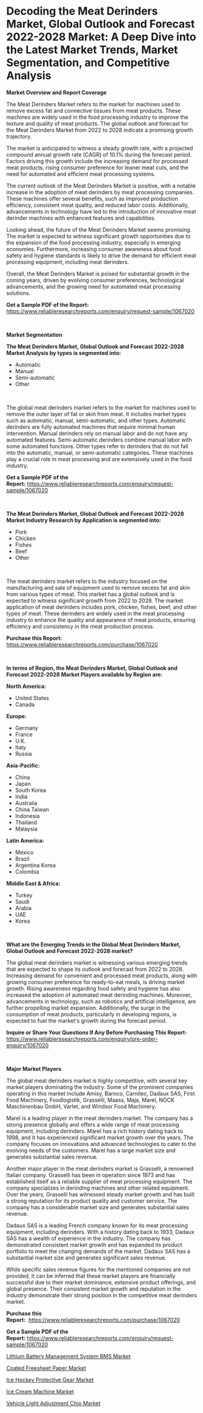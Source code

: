 <p><h1>Decoding the Meat Derinders Market, Global Outlook and Forecast 2022-2028 Market: A Deep Dive into the Latest Market Trends, Market Segmentation, and Competitive Analysis</h1></p><p><strong>Market Overview and Report Coverage</strong></p>
<p><p>The Meat Derinders Market refers to the market for machines used to remove excess fat and connective tissues from meat products. These machines are widely used in the food processing industry to improve the texture and quality of meat products. The global outlook and forecast for the Meat Derinders Market from 2022 to 2028 indicate a promising growth trajectory.</p><p>The market is anticipated to witness a steady growth rate, with a projected compound annual growth rate (CAGR) of 10.1% during the forecast period. Factors driving this growth include the increasing demand for processed meat products, rising consumer preference for leaner meat cuts, and the need for automated and efficient meat processing systems.</p><p>The current outlook of the Meat Derinders Market is positive, with a notable increase in the adoption of meat derinders by meat processing companies. These machines offer several benefits, such as improved production efficiency, consistent meat quality, and reduced labor costs. Additionally, advancements in technology have led to the introduction of innovative meat derinder machines with enhanced features and capabilities.</p><p>Looking ahead, the future of the Meat Derinders Market seems promising. The market is expected to witness significant growth opportunities due to the expansion of the food processing industry, especially in emerging economies. Furthermore, increasing consumer awareness about food safety and hygiene standards is likely to drive the demand for efficient meat processing equipment, including meat derinders.</p><p>Overall, the Meat Derinders Market is poised for substantial growth in the coming years, driven by evolving consumer preferences, technological advancements, and the growing need for automated meat processing solutions.</p></p>
<p><strong>Get a Sample PDF of the Report:</strong> <a href="https://www.reliableresearchreports.com/enquiry/request-sample/1067020">https://www.reliableresearchreports.com/enquiry/request-sample/1067020</a></p>
<p>&nbsp;</p>
<p><strong>Market Segmentation</strong></p>
<p><strong>The Meat Derinders Market, Global Outlook and Forecast 2022-2028 Market Analysis by types is segmented into:</strong></p>
<p><ul><li>Automatic</li><li>Manual</li><li>Semi-automatic</li><li>Other</li></ul></p>
<p>&nbsp;</p>
<p><p>The global meat derinders market refers to the market for machines used to remove the outer layer of fat or skin from meat. It includes market types such as automatic, manual, semi-automatic, and other types. Automatic derinders are fully automated machines that require minimal human intervention. Manual derinders rely on manual labor and do not have any automated features. Semi-automatic derinders combine manual labor with some automated functions. Other types refer to derinders that do not fall into the automatic, manual, or semi-automatic categories. These machines play a crucial role in meat processing and are extensively used in the food industry.</p></p>
<p><strong>Get a Sample PDF of the Report:</strong>&nbsp;<a href="https://www.reliableresearchreports.com/enquiry/request-sample/1067020">https://www.reliableresearchreports.com/enquiry/request-sample/1067020</a></p>
<p>&nbsp;</p>
<p><strong>The Meat Derinders Market, Global Outlook and Forecast 2022-2028 Market Industry Research by Application is segmented into:</strong></p>
<p><ul><li>Pork</li><li>Chicken</li><li>Fishes</li><li>Beef</li><li>Other</li></ul></p>
<p>&nbsp;</p>
<p><p>The meat derinders market refers to the industry focused on the manufacturing and sale of equipment used to remove excess fat and skin from various types of meat. This market has a global outlook and is expected to witness significant growth from 2022 to 2028. The market application of meat derinders includes pork, chicken, fishes, beef, and other types of meat. These derinders are widely used in the meat processing industry to enhance the quality and appearance of meat products, ensuring efficiency and consistency in the meat production process.</p></p>
<p><strong>Purchase this Report:</strong>&nbsp; <a href="https://www.reliableresearchreports.com/purchase/1067020">https://www.reliableresearchreports.com/purchase/1067020</a></p>
<p>&nbsp;</p>
<p><strong>In terms of Region, the Meat Derinders Market, Global Outlook and Forecast 2022-2028 Market Players available by Region are:</strong></p>
<p>
    <p> <strong> North America: </strong>
        <ul>
            <li>United States</li>
            <li>Canada</li>
        </ul>
        </p> 
    <p> <strong> Europe: </strong>
        <ul>
            <li>Germany</li>
            <li>France</li>
            <li>U.K.</li>
            <li>Italy</li>
            <li>Russia</li>
        </ul>
        </p> 
    <p> <strong> Asia-Pacific: </strong>
        <ul>
            <li>China</li>
            <li>Japan</li>
            <li>South Korea</li>
            <li>India</li>
            <li>Australia</li>
            <li>China Taiwan</li>
            <li>Indonesia</li>
            <li>Thailand</li>
            <li>Malaysia</li>
        </ul>
        </p> 
    <p> <strong> Latin America: </strong>
        <ul>
            <li>Mexico</li>
            <li>Brazil</li>
            <li>Argentina Korea</li>
            <li>Colombia</li>
        </ul>
        </p> 
    <p> <strong> Middle East & Africa: </strong>
        <ul>
            <li>Turkey</li>
            <li>Saudi</li>
            <li>Arabia</li>
            <li>UAE</li>
            <li>Korea</li>
        </ul>
    </p>
    </p>
<p>&nbsp;</p>
<p><strong>What are the Emerging Trends in the Global Meat Derinders Market, Global Outlook and Forecast 2022-2028 market?</strong></p>
<p><p>The global meat derinders market is witnessing various emerging trends that are expected to shape its outlook and forecast from 2022 to 2028. Increasing demand for convenient and processed meat products, along with growing consumer preference for ready-to-eat meals, is driving market growth. Rising awareness regarding food safety and hygiene has also increased the adoption of automated meat derinding machines. Moreover, advancements in technology, such as robotics and artificial intelligence, are further propelling market expansion. Additionally, the surge in the consumption of meat products, particularly in developing regions, is expected to fuel the market's growth during the forecast period.</p></p>
<p><strong>Inquire or Share Your Questions If Any Before Purchasing This Report</strong>- <a href="https://www.reliableresearchreports.com/enquiry/pre-order-enquiry/1067020">https://www.reliableresearchreports.com/enquiry/pre-order-enquiry/1067020</a></p>
<p>&nbsp;</p>
<p><strong>Major Market Players</strong></p>
<p><p>The global meat derinders market is highly competitive, with several key market players dominating the industry. Some of the prominent companies operating in this market include Amisy, Barnco, Carnitec, Dadaux SAS, First Food Machinery, Foodlogistik, Grasselli, Maass, Maja, Marel, NOCK Maschinenbau GmbH, Varlet, and Windsor Food Machinery.</p><p>Marel is a leading player in the meat derinders market. The company has a strong presence globally and offers a wide range of meat processing equipment, including derinders. Marel has a rich history dating back to 1998, and it has experienced significant market growth over the years. The company focuses on innovations and advanced technologies to cater to the evolving needs of the customers. Marel has a large market size and generates substantial sales revenue.</p><p>Another major player in the meat derinders market is Grasselli, a renowned Italian company. Grasselli has been in operation since 1973 and has established itself as a reliable supplier of meat processing equipment. The company specializes in derinding machines and other related equipment. Over the years, Grasselli has witnessed steady market growth and has built a strong reputation for its product quality and customer service. The company has a considerable market size and generates substantial sales revenue.</p><p>Dadaux SAS is a leading French company known for its meat processing equipment, including derinders. With a history dating back to 1933, Dadaux SAS has a wealth of experience in the industry. The company has demonstrated consistent market growth and has expanded its product portfolio to meet the changing demands of the market. Dadaux SAS has a substantial market size and generates significant sales revenue.</p><p>While specific sales revenue figures for the mentioned companies are not provided, it can be inferred that these market players are financially successful due to their market dominance, extensive product offerings, and global presence. Their consistent market growth and reputation in the industry demonstrate their strong position in the competitive meat derinders market.</p></p>
<p><strong>Purchase this Report:</strong>&nbsp;&nbsp;<a href="https://www.reliableresearchreports.com/purchase/1067020">https://www.reliableresearchreports.com/purchase/1067020</a></p>
<p></p>
<p><strong>Get a Sample PDF of the Report:</strong>&nbsp;<a href="https://www.reliableresearchreports.com/enquiry/request-sample/1067020">https://www.reliableresearchreports.com/enquiry/request-sample/1067020</a></p>
<p><p><a href="https://www.reportprime.com/lithium-battery-management-system-bms-r4800">Lithium Battery Management System BMS Market</a></p><p><a href="https://www.linkedin.com/pulse/coated-freesheet-paper-market-insights-players-forecast-till-ojnsf/">Coated Freesheet Paper Market</a></p><p><a href="https://medium.com/@plan.sock.color/ice-hockey-protective-gear-market-size-growth-forecast-2023-2030-3f78ed01dedb">Ice Hockey Protective Gear Market</a></p><p><a href="https://medium.com/@grab.track.out/ice-cream-machine-market-size-growth-forecast-2023-2030-462668c4616c">Ice Cream Machine Market</a></p><p><a href="https://www.reportprime.com/vehicle-light-adjustment-chip-r4798">Vehicle Light Adjustment Chip Market</a></p></p>